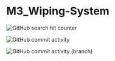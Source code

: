 # M3_Wiping-System

![GitHub search hit counter](https://img.shields.io/github/search/appumohanan/M3_Wiping-System/code)

![GitHub commit activity](https://img.shields.io/github/commit-activity/m/appumohanan/M3_Wiping-System)

![GitHub commit activity (branch)](https://img.shields.io/github/commit-activity/w/appumohanan/M3_Wiping-System?color=0fff&logo=github)
